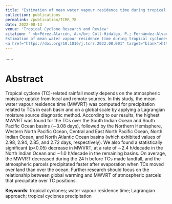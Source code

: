 ```yaml
---
title: "Estimation of mean water vapour residence time during tropical cyclones using a Lagrangian approach"
collection: publications
permalink: /publication/TCRR_78
date: 2022-08-13
venue: 'Tropical Cyclone Research and Review'
citation: ' <b>Pérez-Alarcón, A.</b>; Coll-Hidalgo, P.; Fernández-Alvarez, J.C.; Nieto, R.; Gimeno, L. (2022).
Estimation of mean water vapour residence time during tropical cyclones using a Lagrangian approach. <i>Tropical Cyclone Research and Review</i>, 11(2),102-113. 
<a href="https://doi.org/10.1016/j.tcrr.2022.08.001" target="blank">https://doi.org/10.1016/j.tcrr.2022.08.001</a>'
---
```


......  

# Abstract

Tropical cyclone (TC)-related rainfall mostly depends on the atmospheric moisture uptake from local and remote sources. In this study,
the mean water vapour residence time (MWVRT) was computed for precipitation related to TCs in each basin and on a global scale by applying
a Lagrangian moisture source diagnostic method. According to our results, the highest MWVRT was found for the TCs over the South Indian 
Ocean and South Pacific Ocean basins (∼3.08 days), followed by the Northern Hemisphere, Western North Pacific Ocean, Central and East
North Pacific Ocean, North Indian Ocean, and North Atlantic Ocean basins (which exhibited values of 2.98, 2.94, 2.85, and 2.72 days, 
respectively). We also found a statistically significant (p<0.05) decrease in MWVRT, at a rate of ∼2.4 h/decade in the North Indian 
Ocean and ∼1.0 h/decade in the remaining basins. On average, the MWVRT decreased during the 24 h before TCs made landfall, and the
atmospheric parcels precipitated faster after evaporation when TCs moved over land than over the ocean. Further research should focus
on the relationship between global warming and MWVRT of atmospheric parcels that precipitate over TC positions.

<b>Keywords</b>: tropical cyclones; water vapour residence time; Lagrangian approach; tropical cyclones precipitation




